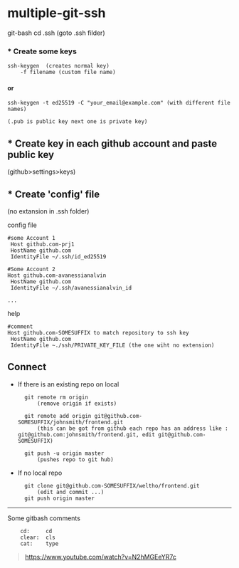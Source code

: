# multiple-git-ssh
git-bash
	cd .ssh (goto .ssh filder)

### *  Create some keys

	ssh-keygen  (creates normal key)
		-f filename (custom file name)
	
#### or

	ssh-keygen -t ed25519 -C "your_email@example.com" (with different file names)

	(.pub is public key next one is private key)


## * Create key in each github account and paste public key
(github>settings>keys)

## * Create 'config' file
(no extansion in .ssh folder)



config file

    #some Account 1
     Host github.com-prj1
     HostName github.com
     IdentityFile ~/.ssh/id_ed25519

    #Some Account 2
    Host github.com-avanessianalvin
     HostName github.com
     IdentityFile ~/.ssh/avanessianalvin_id

    ...

help

    #comment
    Host github.com-SOMESUFFIX to match repository to ssh key
     HostName github.com
     IdentityFile ~./ssh/PRIVATE_KEY_FILE (the one wiht no extension)

## Connect
- If there is an existing repo on local

        git remote rm origin 
            (remove origin if exists)

        git remote add origin git@github.com-SOMESUFFIX/johnsmith/frontend.git  
            (this can be got from github each repo has an address like : git@github.com:johnsmith/frontend.git, edit git@github.com-SOMESUFFIX)

        git push -u origin master
            (pushes repo to git hub)

- If no local repo
 
        git clone git@github.com-SOMESUFFIX/weltho/frontend.git
            (edit and commit ...)
        git push origin master

----------------------------------------------------------------
Some gitbash comments

        cd:     cd
        clear:	cls
        cat:	type


> https://www.youtube.com/watch?v=N2hMGEeYR7c
